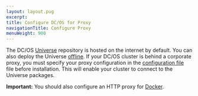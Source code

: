 ```yaml
---
layout: layout.pug
excerpt:
title: Configure DC/OS for Proxy
navigationTitle: Configure Proxy
menuWeight: 900
---
```


The DC/OS [Universe](https://github.com/mesosphere/universe) repository is hosted on the internet by default. You can also deploy the Universe [offline](/1.8/administration/installing/oss/deploying-a-local-dcos-universe/). If your DC/OS cluster is behind a corporate proxy, you must specify your proxy configuration in the [configuration file](/1.8/administration/installing/oss/custom/configuration-parameters/#use-proxy) file before installation. This will enable your cluster to connect to the Universe packages. 

**Important:** You should also configure an HTTP proxy for [Docker](https://docs.docker.com/engine/admin/systemd/#/http-proxy). 
